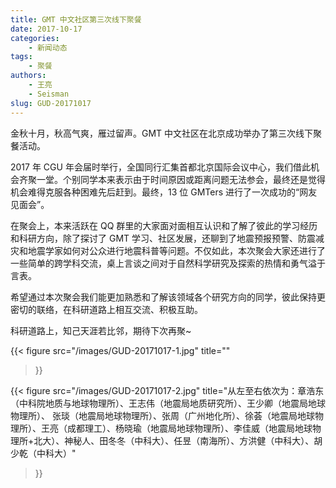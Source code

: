 ```yaml
---
title: GMT 中文社区第三次线下聚餐
date: 2017-10-17
categories:
    - 新闻动态
tags:
    - 聚餐
authors:
    - 王亮
    - Seisman
slug: GUD-20171017
---
```


金秋十月，秋高气爽，雁过留声。GMT 中文社区在北京成功举办了第三次线下聚餐活动。

2017 年 CGU 年会届时举行，全国同行汇集首都北京国际会议中心，我们借此机会齐聚一堂。个别同学本来表示由于时间原因或距离问题无法参会，最终还是觉得机会难得克服各种困难先后赶到。最终，13 位 GMTers 进行了一次成功的“网友见面会”。

在聚会上，本来活跃在 QQ 群里的大家面对面相互认识和了解了彼此的学习经历和科研方向，除了探讨了 GMT 学习、社区发展，还聊到了地震预报预警、防震减灾和地震学家如何对公众进行地震科普等问题。不仅如此，本次聚会大家还进行了一些简单的跨学科交流，桌上言谈之间对于自然科学研究及探索的热情和勇气溢于言表。

希望通过本次聚会我们能更加熟悉和了解该领域各个研究方向的同学，彼此保持更密切的联络，在科研道路上相互交流、积极互助。

科研道路上，知己天涯若比邻，期待下次再聚~

{{< figure
    src="/images/GUD-20171017-1.jpg"
    title=""
>}}

{{< figure
    src="/images/GUD-20171017-2.jpg"
    title="从左至右依次为：章浩东（中科院地质与地球物理所）、王志伟（地震局地质研究所）、王少卿（地震局地球物理所）、 张琰（地震局地球物理所）、张周（广州地化所）、徐荟（地震局地球物理所）、王亮（成都理工）、杨晓瑜（地震局地球物理所）、李佳威（地震局地球物理所+北大）、神秘人、田冬冬（中科大）、任昱（南海所）、方洪健（中科大）、胡少乾（中科大）"
>}}
